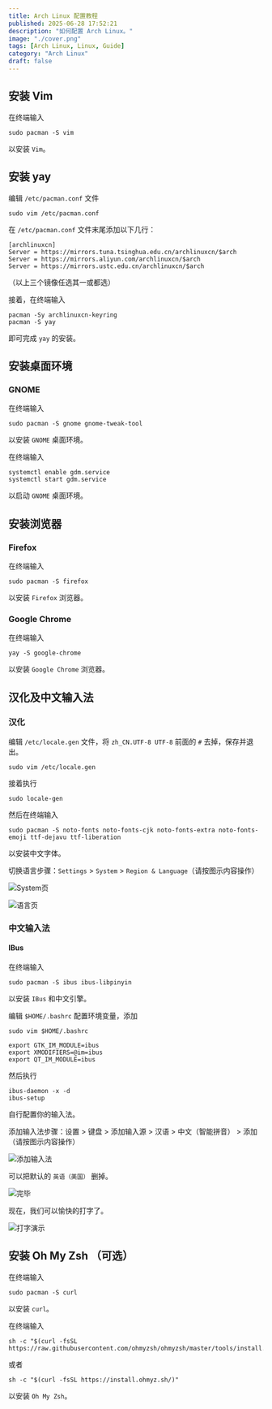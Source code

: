 ```yaml
---
title: Arch Linux 配置教程
published: 2025-06-28 17:52:21
description: "如何配置 Arch Linux。"
image: "./cover.png"
tags: [Arch Linux, Linux, Guide]
category: "Arch Linux"
draft: false
---
```


## 安装 Vim

在终端输入

```
sudo pacman -S vim
```

以安装 `Vim`。

## 安装 yay

编辑 `/etc/pacman.conf` 文件

```
sudo vim /etc/pacman.conf
```

在 `/etc/pacman.conf` 文件末尾添加以下几行：

```
[archlinuxcn]
Server = https://mirrors.tuna.tsinghua.edu.cn/archlinuxcn/$arch
Server = https://mirrors.aliyun.com/archlinuxcn/$arch
Server = https://mirrors.ustc.edu.cn/archlinuxcn/$arch
```

（以上三个镜像任选其一或都选）

接着，在终端输入

```
pacman -Sy archlinuxcn-keyring
pacman -S yay
```

即可完成 `yay` 的安装。

## 安装桌面环境

### GNOME

在终端输入

```
sudo pacman -S gnome gnome-tweak-tool
```

以安装 `GNOME` 桌面环境。

在终端输入

```
systemctl enable gdm.service
systemctl start gdm.service
```

以启动 `GNOME` 桌面环境。

## 安装浏览器

### Firefox

在终端输入

```
sudo pacman -S firefox
```

以安装 `Firefox` 浏览器。

### Google Chrome

在终端输入

```
yay -S google-chrome
```

以安装 `Google Chrome` 浏览器。

## 汉化及中文输入法

### 汉化

编辑 `/etc/locale.gen` 文件，将 `zh_CN.UTF-8 UTF-8` 前面的 `#` 去掉，保存并退出。

```
sudo vim /etc/locale.gen
```

接着执行

```
sudo locale-gen
```

然后在终端输入

```
sudo pacman -S noto-fonts noto-fonts-cjk noto-fonts-extra noto-fonts-emoji ttf-dejavu ttf-liberation
```

以安装中文字体。

切换语言步骤：`Settings` > `System` > `Region & Language`（请按图示内容操作）

![System页](./pagesystem.png)

![语言页](./pagelang.png)

### 中文输入法

#### IBus

在终端输入

```
sudo pacman -S ibus ibus-libpinyin
```

以安装 `IBus` 和中文引擎。

编辑 `$HOME/.bashrc` 配置环境变量，添加

```
sudo vim $HOME/.bashrc
```

```
export GTK_IM_MODULE=ibus
export XMODIFIERS=@im=ibus
export QT_IM_MODULE=ibus
```

然后执行

```
ibus-daemon -x -d
ibus-setup
```

自行配置你的输入法。

添加输入法步骤：设置 > 键盘 > 添加输入源 > 汉语 > 中文（智能拼音） > 添加 （请按图示内容操作）

![添加输入法](./pagepinyin.png)

可以把默认的 `英语（美国）` 删掉。

![完毕](./pagejianpan.png)

现在，我们可以愉快的打字了。

![打字演示](./pagexftx.png)

## 安装 Oh My Zsh （可选）

在终端输入

```
sudo pacman -S curl
```

以安装 `curl`。

在终端输入

```
sh -c "$(curl -fsSL https://raw.githubusercontent.com/ohmyzsh/ohmyzsh/master/tools/install.sh)"
```

或者

```
sh -c "$(curl -fsSL https://install.ohmyz.sh/)"
```

以安装 `Oh My Zsh`。
